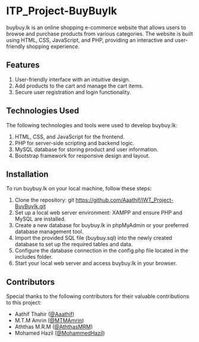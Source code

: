 # ITP_Project-BuyBuylk

buybuy.lk is an online shopping e-commerce website that allows users to browse and purchase products from various categories. The website is built using HTML, CSS, JavaScript, and PHP, providing an interactive and user-friendly shopping experience.

## Features
  1. User-friendly interface with an intuitive design.
  2. Add products to the cart and manage the cart items.
  3. Secure user registration and login functionality.

## Technologies Used
The following technologies and tools were used to develop buybuy.lk:

  1. HTML, CSS, and JavaScript for the frontend.
  2. PHP for server-side scripting and backend logic.
  3. MySQL database for storing product and user information.
  4. Bootstrap framework for responsive design and layout.

## Installation
To run buybuy.lk on your local machine, follow these steps:

  1. Clone the repository: git https://github.com/Aaathif/IWT_Project-BuyBuylk.git
  2. Set up a local web server environment: XAMPP and ensure PHP and MySQL are installed.
  3. Create a new database for buybuy.lk in phpMyAdmin or your preferred database management tool.
  4. Import the provided SQL file (buybuy.sql) into the newly created database to set up the required tables and data.
  5. Configure the database connection in the config.php file located in the includes folder.
  6. Start your local web server and access buybuy.lk in your browser.

## Contributors

Special thanks to the following contributors for their valuable contributions to this project:

- Aathif Thahir ([@Aaathif](https://github.com/Aaathif))
- M.T.M Amrin ([@MTMAmrin](https://github.com/MTMAmrin))
- Aththas M.R.M ([@AththasMRM](https://github.com/Aatinfo))
- Mohamed Hazil ([@MohammedHazil](https://github.com/MohammedHazil))




